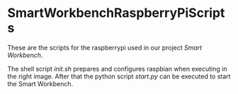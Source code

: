 # SmartWorkbenchRaspberryPiScripts #
These are the scripts for the raspberrypi used in our project _Smart Workbench_.

The shell script _init.sh_ prepares and configures raspbian when executing in the right image. After that the python script _start.py_ can be executed to start the Smart Workbench.